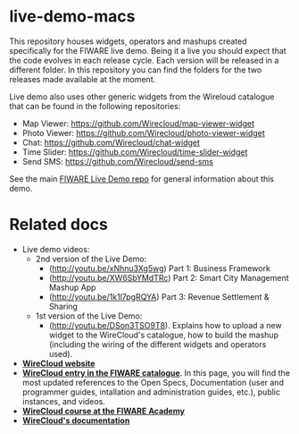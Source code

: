 live-demo-macs
==============

This repository houses widgets, operators and mashups created specifically for the FIWARE live demo. Being it a live you should expect that the code evolves in each release cycle. Each version will be released in a different folder. In this repository you can find the folders for the two releases made available at the moment.

Live demo also uses other generic widgets from the Wireloud catalogue that can be found in the following repositories:

* Map Viewer: https://github.com/Wirecloud/map-viewer-widget
* Photo Viewer: https://github.com/Wirecloud/photo-viewer-widget
* Chat: https://github.com/Wirecloud/chat-widget
* Time Slider: https://github.com/Wirecloud/time-slider-widget
* Send SMS: https://github.com/Wirecloud/send-sms

See the main [FIWARE Live Demo repo](https://github.com/telefonicaid/fiware-livedemoapp) for general information about this demo.

Related docs
============

* Live demo videos:
    * 2nd version of the Live Demo:
        * (http://youtu.be/xNhnu3Xg5wg) Part 1: Business Framework
        * (http://youtu.be/XW6SbYMdTRc) Part 2: Smart City Management Mashup App
        * (http://youtu.be/1k1l7pgRQYA) Part 3: Revenue Settlement & Sharing
    * 1st version of the Live Demo:
        * (http://youtu.be/DSon3TSO9T8). Explains how to upload a new widget to the WireCloud's catalogue, how to build the mashup (including the wiring of the different widgets and operators used).
* [**WireCloud website**](http://conwet.fi.upm.es/wirecloud)
* [**WireCloud entry in the FIWARE catalogue**](https://catalogue.fiware.org/enablers/application-mashup-wirecloud). In this page, you will find the most updated references to the Open Specs, Documentation (user and programmer guides, intallation and administration guides, etc.), public instances, and videos.
* [**WireCloud course at the FIWARE Academy**](https://edu.fiware.org/course/view.php?id=53)
* [**WireCloud's documentation**](https://wirecloud.readthedocs.io)
